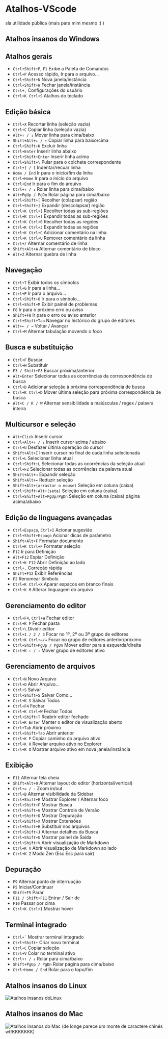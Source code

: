 # Atalhos-VScode
sla utilidade pública (mais para mim mesmo :) )

## Atalhos insanos do Windows

## Atalhos gerais
- `Ctrl+Shift+P`, `F1` Exibe a Paleta de Comandos
- `Ctrl+P` Acesso rápido, Ir para o arquivo…
- `Ctrl+Shift+N` Nova janela/instância
- `Ctrl+Shift+W` Fechar janela/instância
- `Ctrl+,` Configurações do usuário
- `Ctrl+K Ctrl+S` Atalhos do teclado

## Edição básica
- `Ctrl+X` Recortar linha (seleção vazia)
- `Ctrl+C` Copiar linha (seleção vazia)
- `Alt+↑ / ↓` Mover linha para cima/baixo
- `Shift+Alt+↓ / ↑` Copiar linha para baixo/cima
- `Ctrl+Shift+K` Excluir linha
- `Ctrl+Enter` Inserir linha abaixo
- `Ctrl+Shift+Enter` Inserir linha acima
- `Ctrl+Shift+\` Pular para o colchete correspondente
- `Ctrl+] / [` Indentar/recuar linha
- `Home / End` Ir para o início/fim da linha
- `Ctrl+Home` Ir para o início do arquivo
- `Ctrl+End` Ir para o fim do arquivo
- `Ctrl+↑ / ↓` Rolar linha para cima/baixo
- `Alt+PgUp / PgDn` Rolar página para cima/baixo
- `Ctrl+Shift+[` Recolher (colapsar) região
- `Ctrl+Shift+]` Expandir (descolapsar) região
- `Ctrl+K Ctrl+[` Recolher todas as sub-regiões
- `Ctrl+K Ctrl+]` Expandir todas as sub-regiões
- `Ctrl+K Ctrl+0` Recolher todas as regiões
- `Ctrl+K Ctrl+J` Expandir todas as regiões
- `Ctrl+K Ctrl+C` Adicionar comentário na linha
- `Ctrl+K Ctrl+U` Remover comentário da linha
- `Ctrl+/` Alternar comentário de linha
- `Shift+Alt+A` Alternar comentário de bloco
- `Alt+Z` Alternar quebra de linha

## Navegação
- `Ctrl+T` Exibir todos os símbolos
- `Ctrl+G` Ir para a linha...
- `Ctrl+P` Ir para o arquivo...
- `Ctrl+Shift+O` Ir para o símbolo...
- `Ctrl+Shift+M` Exibir painel de problemas
- `F8` Ir para o próximo erro ou aviso
- `Shift+F8` Ir para o erro ou aviso anterior
- `Ctrl+Shift+Tab` Navegar no histórico do grupo de editores
- `Alt+← / →` Voltar / Avançar
- `Ctrl+M` Alternar tabulação movendo o foco

## Busca e substituição
- `Ctrl+F` Buscar
- `Ctrl+H` Substituir
- `F3 / Shift+F3` Buscar próxima/anterior
- `Alt+Enter` Selecionar todas as ocorrências da correspondência de busca
- `Ctrl+D` Adicionar seleção à próxima correspondência de busca
- `Ctrl+K Ctrl+D` Mover última seleção para próxima correspondência de busca
- `Alt+C / R / W` Alternar sensibilidade a maiúsculas / regex / palavra inteira

## Multicursor e seleção
- `Alt+Click` Inserir cursor
- `Ctrl+Alt+↑ / ↓` Inserir cursor acima / abaixo
- `Ctrl+U` Desfazer última operação do cursor
- `Shift+Alt+I` Inserir cursor no final de cada linha selecionada
- `Ctrl+L` Selecionar linha atual
- `Ctrl+Shift+L` Selecionar todas as ocorrências da seleção atual
- `Ctrl+F2` Selecionar todas as ocorrências da palavra atual
- `Shift+Alt+→` Expandir seleção
- `Shift+Alt+←` Reduzir seleção
- `Shift+Alt+(arrastar o mouse)` Seleção em coluna (caixa)
- `Ctrl+Shift+Alt+(seta)` Seleção em coluna (caixa)
- `Ctrl+Shift+Alt+PgUp/PgDn` Seleção em coluna (caixa) página acima/abaixo

## Edição de linguagens avançadas
- `Ctrl+Espaço`, `Ctrl+I` Acionar sugestão
- `Ctrl+Shift+Espaço` Acionar dicas de parâmetro
- `Shift+Alt+F` Formatar documento
- `Ctrl+K Ctrl+F` Formatar seleção
- `F12` Ir para Definição
- `Alt+F12` Espiar Definição
- `Ctrl+K F12` Abrir Definição ao lado
- `Ctrl+.` Correção rápida
- `Shift+F12` Exibir Referências
- `F2` Renomear Símbolo
- `Ctrl+K Ctrl+X` Aparar espaços em branco finais
- `Ctrl+K M` Alterar linguagem do arquivo

## Gerenciamento do editor
- `Ctrl+F4`, `Ctrl+W` Fechar editor
- `Ctrl+K F` Fechar pasta
- `Ctrl+\` Dividir editor
- `Ctrl+1 / 2 / 3` Focar no 1º, 2º ou 3º grupo de editores
- `Ctrl+K Ctrl+←/→` Focar no grupo de editores anterior/próximo
- `Ctrl+Shift+PgUp / PgDn` Mover editor para a esquerda/direita
- `Ctrl+K ← / →` Mover grupo de editores ativo

## Gerenciamento de arquivos
- `Ctrl+N` Novo Arquivo
- `Ctrl+O` Abrir Arquivo...
- `Ctrl+S` Salvar
- `Ctrl+Shift+S` Salvar Como...
- `Ctrl+K S` Salvar Todos
- `Ctrl+F4` Fechar
- `Ctrl+K Ctrl+W` Fechar Todos
- `Ctrl+Shift+T` Reabrir editor fechado
- `Ctrl+K Enter` Manter o editor de visualização aberto
- `Ctrl+Tab` Abrir próximo
- `Ctrl+Shift+Tab` Abrir anterior
- `Ctrl+K P` Copiar caminho do arquivo ativo
- `Ctrl+K R` Revelar arquivo ativo no Explorer
- `Ctrl+K O` Mostrar arquivo ativo em nova janela/instância

## Exibição
- `F11` Alternar tela cheia
- `Shift+Alt+0` Alternar layout do editor (horizontal/vertical)
- `Ctrl+= / -` Zoom in/out
- `Ctrl+B` Alternar visibilidade da Sidebar
- `Ctrl+Shift+E` Mostrar Explorer / Alternar foco
- `Ctrl+Shift+F` Mostrar Busca
- `Ctrl+Shift+G` Mostrar Controle de Versão
- `Ctrl+Shift+D` Mostrar Depuração
- `Ctrl+Shift+X` Mostrar Extensões
- `Ctrl+Shift+H` Substituir nos arquivos
- `Ctrl+Shift+J` Alternar detalhes da Busca
- `Ctrl+Shift+U` Mostrar painel de Saída
- `Ctrl+Shift+V` Abrir visualização de Markdown
- `Ctrl+K V` Abrir visualização de Markdown ao lado
- `Ctrl+K Z` Modo Zen (Esc Esc para sair)

## Depuração
- `F9` Alternar ponto de interrupção
- `F5` Iniciar/Continuar
- `Shift+F5` Parar
- `F11 / Shift+F11` Entrar / Sair de
- `F10` Passar por cima
- `Ctrl+K Ctrl+I` Mostrar hover

## Terminal integrado
- `` Ctrl+` `` Mostrar terminal integrado
- `Ctrl+Shift+` Criar novo terminal
- `Ctrl+C` Copiar seleção
- `Ctrl+V` Colar no terminal ativo
- `Ctrl+↑ / ↓` Rolar para cima/baixo
- `Shift+PgUp / PgDn` Rolar página para cima/baixo
- `Ctrl+Home / End` Rolar para o topo/fim




## Atalhos insanos do Linux
![Atalhos insanos doLinux](./atalhos/atalhos_linux.jpg)
## Atalhos insanos do Mac
![Atalhos insanos do Mac](./atalhos/atalhos_mac.jpg)
(de longe parece um monte de caractere chinês wtfKKKKKKK)
